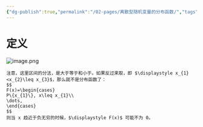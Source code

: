 ```yaml
---
{"dg-publish":true,"permalink":"/02-pages/离散型随机变量的分布函数/","tags":["personal/blog","概率论","概念"]}
---
```


# 定义
![image.png](https://yelanyanyu-img-bed.oss-cn-hangzhou.aliyuncs.com/img/blog/2024/06/20240606154723.png)
```ad-note
注意，这里区间的分法，是大于等于和小于。如果反过来取，即 $\displaystyle x_{1}<x_{2}\leq x_{3}$，那么就不是分布函数了：
$$
F(x)=\begin{cases}
P\{x_{1}\}, x\leq x_{1}\\
\dots,
\end{cases}
$$
则当 x 趋近于负无穷的时候，$\displaystyle F(x)$ 可能不为 0。
```
